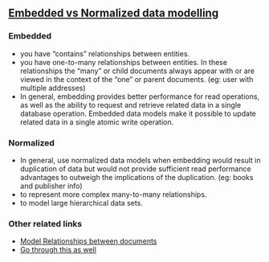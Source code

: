 ## [Embedded vs Normalized data modelling](https://docs.mongodb.com/manual/core/data-model-design/)

### Embedded 

- you have “contains” relationships between entities. 
- you have one-to-many relationships between entities. In these relationships the “many” or child documents always appear with or are viewed in the context of the “one” or parent documents. (eg: user with multiple addresses)
- In general, embedding provides better performance for read operations, as well as the ability to request and retrieve related data in a single database operation. Embedded data models make it possible to update related data in a single atomic write operation.

### Normalized

- In general, use normalized data models when embedding would result in duplication of data but would not provide sufficient read performance advantages to outweigh the implications of the duplication. (eg: books and publisher info)
- to represent more complex many-to-many relationships.
- to model large hierarchical data sets.

### Other related links

- [Model Relationships between documents](https://docs.mongodb.com/manual/applications/data-models-relationships/)
- [Go through this as well](https://www.mongodb.com/blog/post/6-rules-of-thumb-for-mongodb-schema-design-part-1)
